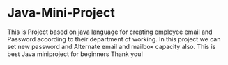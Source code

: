 # Java-Mini-Project
This is Project based on java language for
creating employee email and Password
according to their department of working.
In this project we can set new password and
Alternate email and mailbox capacity also.
This is best Java miniproject for beginners
Thank you!



